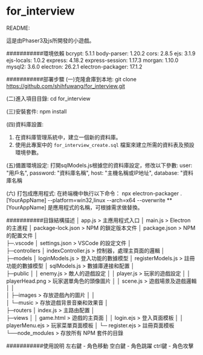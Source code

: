 # for_interview
README: 

這是由Phaser3及js所開發的小遊戲。

###########環境依賴
bcrypt: 5.1.1
body-parser: 1.20.2
cors: 2.8.5
ejs: 3.1.9
ejs-locals: 1.0.2
express: 4.18.2
express-session: 1.17.3
morgan: 1.10.0
mysql2: 3.6.0
electron: 26.2.1
electron-packager: 17.1.2

###########部署步驟
(一)克隆倉庫到本地:
git clone https://github.com/shihfuwang/for_interview.git

(二)進入項目目錄:
cd for_interview

(三)安裝套件:
npm install

(四)資料庫設置:
1. 在資料庫管理系統中，建立一個新的資料庫。
2. 使用此專案中的 `for_interview_create.sql` 檔案來建立所需的資料表及預設環境參數。

(五)備置環境設定:
打開sqlModels.js根據您的資料庫設定，修改以下參數:
user: "用戶名",
password: "資料庫名稱",
host: "主機名稱或IP地址",
database: "資料庫名稱

(六) 打包成應用程式:
在終端機中執行以下命令：
npx electron-packager . [YourAppName] --platform=win32,linux --arch=x64 --overwrite
**[YourAppName] 是應用程式的名稱，可根據需求做替換。

###########目錄結構描述
│  app.js                 > 主應用程式入口
│  main.js                > Electron 的主進程
│  package-lock.json      > NPM 的鎖定版本文件
│  package.json           > NPM 的配置文件
│  
├─.vscode
│      settings.json      > VSCode 的設定文件
│      
├─controllers
│      indexController.js > 控制器，處理主頁面的邏輯
│      
├─models
│      loginModels.js     > 登入功能的數據模型
│      registerModels.js  > 註冊功能的數據模型
│      sqlModels.js       > 數據庫連接和配置
│      
├─public
│  │  enemy.js            > 敵人的遊戲設定
│  │  player.js           > 玩家的遊戲設定
│  │  playerHead.png      > 玩家選單角色的頭像圖片
│  │  scene.js            > 遊戲場景及遊戲邏輯
│  │  
│  ├─images               > 存放遊戲內的圖片
│  │   
│  └─music                > 存放遊戲背景音樂和效果音
│        
├─routers
│      index.js           > 主路由配置
│      
├─views
│  │  game.html           > 遊戲的主頁面
│  │  login.ejs           > 登入頁面模板
│  │  playerMenu.ejs      > 玩家菜單頁面模板
│  └─  register.ejs       > 註冊頁面模板
└──node_modules           > 存放所有 NPM 套件的目錄

###########使用說明
左右鍵 - 角色移動
空白鍵 - 角色跳躍
ctrl鍵 - 角色攻擊
